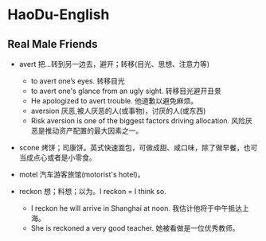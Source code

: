# HaoDu-English

## Real Male Friends

- avert 把…转到另一边去，避开；转移(目光、思想、注意力等)
  - to avert one’s eyes. 转移目光
  - to avert one's glance from an ugly sight. 转移目光避开丑景
  - He apologized to avert trouble. 他道歉以避免麻烦。 
  - aversion 厌恶,被人厌恶的人(或事物)，讨厌的人(或东西)
  - Risk aversion is one of the biggest factors driving allocation. 风险厌恶是推动资产配置的最大因素之一。 
  
- scone 烤饼；司康饼。英式快速面包，可做成甜、咸口味，除了做早餐，也可当成点心或者是小零食。
- motel 汽车游客旅馆(motorist's hotel)。
- reckon 想；料想；以为。I reckon = I think so.
  - I reckon he will arrive in Shanghai at noon. 我估计他将于中午抵达上海。
  - She is reckoned a very good teacher. 她被看做是一位优秀教师。
